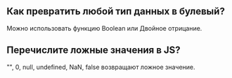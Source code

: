 ## Как превратить любой тип данных в булевый?

Можно использовать функцию Boolean или Двойное отрицание.

## Перечислите ложные значения в JS?‍

"", 0, null, undefined, NaN, false возвращают ложное значение.
